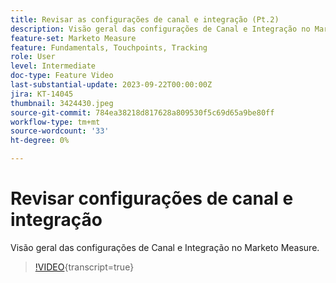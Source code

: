 ```yaml
---
title: Revisar as configurações de canal e integração (Pt.2)
description: Visão geral das configurações de Canal e Integração no Marketo Measure.
feature-set: Marketo Measure
feature: Fundamentals, Touchpoints, Tracking
role: User
level: Intermediate
doc-type: Feature Video
last-substantial-update: 2023-09-22T00:00:00Z
jira: KT-14045
thumbnail: 3424430.jpeg
source-git-commit: 784ea38218d817628a809530f5c69d65a9be80ff
workflow-type: tm+mt
source-wordcount: '33'
ht-degree: 0%

---
```



# Revisar configurações de canal e integração

Visão geral das configurações de Canal e Integração no Marketo Measure.

>[!VIDEO](https://video.tv.adobe.com/v/3424430/?learn=on){transcript=true}
